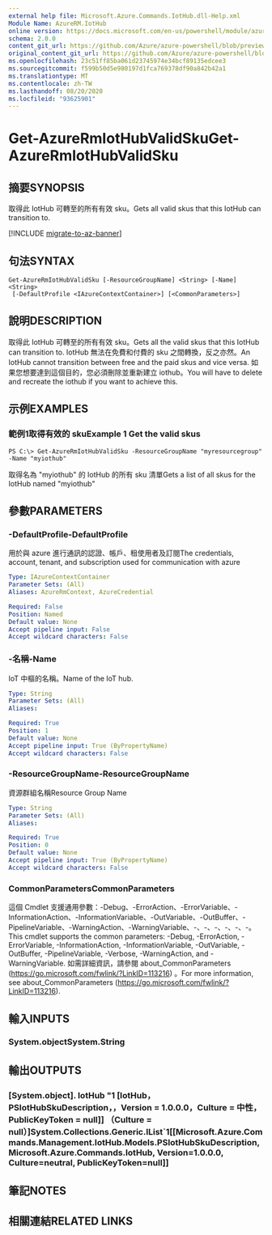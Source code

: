 ```yaml
---
external help file: Microsoft.Azure.Commands.IotHub.dll-Help.xml
Module Name: AzureRM.IotHub
online version: https://docs.microsoft.com/en-us/powershell/module/azurerm.iothub/get-azurermiothubvalidsku
schema: 2.0.0
content_git_url: https://github.com/Azure/azure-powershell/blob/preview/src/ResourceManager/IotHub/Commands.IotHub/help/Get-AzureRmIotHubValidSku.md
original_content_git_url: https://github.com/Azure/azure-powershell/blob/preview/src/ResourceManager/IotHub/Commands.IotHub/help/Get-AzureRmIotHubValidSku.md
ms.openlocfilehash: 23c51ff85ba061d23745974e34bcf89135edcee3
ms.sourcegitcommit: f599b50d5e980197d1fca769378df90a842b42a1
ms.translationtype: MT
ms.contentlocale: zh-TW
ms.lasthandoff: 08/20/2020
ms.locfileid: "93625901"
---
```

# <span data-ttu-id="02829-101">Get-AzureRmIotHubValidSku</span><span class="sxs-lookup"><span data-stu-id="02829-101">Get-AzureRmIotHubValidSku</span></span>

## <span data-ttu-id="02829-102">摘要</span><span class="sxs-lookup"><span data-stu-id="02829-102">SYNOPSIS</span></span>
<span data-ttu-id="02829-103">取得此 IotHub 可轉至的所有有效 sku。</span><span class="sxs-lookup"><span data-stu-id="02829-103">Gets all valid skus that this IotHub can transition to.</span></span>

[!INCLUDE [migrate-to-az-banner](../../includes/migrate-to-az-banner.md)]

## <span data-ttu-id="02829-104">句法</span><span class="sxs-lookup"><span data-stu-id="02829-104">SYNTAX</span></span>

```
Get-AzureRmIotHubValidSku [-ResourceGroupName] <String> [-Name] <String>
 [-DefaultProfile <IAzureContextContainer>] [<CommonParameters>]
```

## <span data-ttu-id="02829-105">說明</span><span class="sxs-lookup"><span data-stu-id="02829-105">DESCRIPTION</span></span>
<span data-ttu-id="02829-106">取得此 IotHub 可轉至的所有有效 sku。</span><span class="sxs-lookup"><span data-stu-id="02829-106">Gets all the valid skus that this IotHub can transition to.</span></span>
<span data-ttu-id="02829-107">IotHub 無法在免費和付費的 sku 之間轉換，反之亦然。</span><span class="sxs-lookup"><span data-stu-id="02829-107">An IotHub cannot transition between free and the paid skus and vice versa.</span></span> <span data-ttu-id="02829-108">如果您想要達到這個目的，您必須刪除並重新建立 iothub。</span><span class="sxs-lookup"><span data-stu-id="02829-108">You will have to delete and recreate the iothub if you want to achieve this.</span></span>

## <span data-ttu-id="02829-109">示例</span><span class="sxs-lookup"><span data-stu-id="02829-109">EXAMPLES</span></span>

### <span data-ttu-id="02829-110">範例1取得有效的 sku</span><span class="sxs-lookup"><span data-stu-id="02829-110">Example 1 Get the valid skus</span></span>
```
PS C:\> Get-AzureRmIotHubValidSku -ResourceGroupName "myresourcegroup" -Name "myiothub"
```

<span data-ttu-id="02829-111">取得名為 "myiothub" 的 IotHub 的所有 sku 清單</span><span class="sxs-lookup"><span data-stu-id="02829-111">Gets a list of all skus for the IotHub named "myiothub"</span></span>

## <span data-ttu-id="02829-112">參數</span><span class="sxs-lookup"><span data-stu-id="02829-112">PARAMETERS</span></span>

### <span data-ttu-id="02829-113">-DefaultProfile</span><span class="sxs-lookup"><span data-stu-id="02829-113">-DefaultProfile</span></span>
<span data-ttu-id="02829-114">用於與 azure 進行通訊的認證、帳戶、租使用者及訂閱</span><span class="sxs-lookup"><span data-stu-id="02829-114">The credentials, account, tenant, and subscription used for communication with azure</span></span>

```yaml
Type: IAzureContextContainer
Parameter Sets: (All)
Aliases: AzureRmContext, AzureCredential

Required: False
Position: Named
Default value: None
Accept pipeline input: False
Accept wildcard characters: False
```

### <span data-ttu-id="02829-115">-名稱</span><span class="sxs-lookup"><span data-stu-id="02829-115">-Name</span></span>
<span data-ttu-id="02829-116">IoT 中樞的名稱。</span><span class="sxs-lookup"><span data-stu-id="02829-116">Name of the IoT hub.</span></span> 

```yaml
Type: String
Parameter Sets: (All)
Aliases: 

Required: True
Position: 1
Default value: None
Accept pipeline input: True (ByPropertyName)
Accept wildcard characters: False
```

### <span data-ttu-id="02829-117">-ResourceGroupName</span><span class="sxs-lookup"><span data-stu-id="02829-117">-ResourceGroupName</span></span>
<span data-ttu-id="02829-118">資源群組名稱</span><span class="sxs-lookup"><span data-stu-id="02829-118">Resource Group Name</span></span>

```yaml
Type: String
Parameter Sets: (All)
Aliases: 

Required: True
Position: 0
Default value: None
Accept pipeline input: True (ByPropertyName)
Accept wildcard characters: False
```

### <span data-ttu-id="02829-119">CommonParameters</span><span class="sxs-lookup"><span data-stu-id="02829-119">CommonParameters</span></span>
<span data-ttu-id="02829-120">這個 Cmdlet 支援通用參數：-Debug、-ErrorAction、-ErrorVariable、-InformationAction、-InformationVariable、-OutVariable、-OutBuffer、-PipelineVariable、-WarningAction、-WarningVariable、-、-、-、-、-、-。</span><span class="sxs-lookup"><span data-stu-id="02829-120">This cmdlet supports the common parameters: -Debug, -ErrorAction, -ErrorVariable, -InformationAction, -InformationVariable, -OutVariable, -OutBuffer, -PipelineVariable, -Verbose, -WarningAction, and -WarningVariable.</span></span> <span data-ttu-id="02829-121">如需詳細資訊，請參閱 about_CommonParameters (https://go.microsoft.com/fwlink/?LinkID=113216) 。</span><span class="sxs-lookup"><span data-stu-id="02829-121">For more information, see about_CommonParameters (https://go.microsoft.com/fwlink/?LinkID=113216).</span></span>

## <span data-ttu-id="02829-122">輸入</span><span class="sxs-lookup"><span data-stu-id="02829-122">INPUTS</span></span>

### <span data-ttu-id="02829-123">System.object</span><span class="sxs-lookup"><span data-stu-id="02829-123">System.String</span></span>

## <span data-ttu-id="02829-124">輸出</span><span class="sxs-lookup"><span data-stu-id="02829-124">OUTPUTS</span></span>

### <span data-ttu-id="02829-125">[System.object]. IotHub "1 [IotHub，PSIotHubSkuDescription，，Version = 1.0.0.0，Culture = 中性，PublicKeyToken = null]] （Culture = null）]</span><span class="sxs-lookup"><span data-stu-id="02829-125">System.Collections.Generic.IList\`1[[Microsoft.Azure.Commands.Management.IotHub.Models.PSIotHubSkuDescription, Microsoft.Azure.Commands.IotHub, Version=1.0.0.0, Culture=neutral, PublicKeyToken=null]]</span></span>

## <span data-ttu-id="02829-126">筆記</span><span class="sxs-lookup"><span data-stu-id="02829-126">NOTES</span></span>

## <span data-ttu-id="02829-127">相關連結</span><span class="sxs-lookup"><span data-stu-id="02829-127">RELATED LINKS</span></span>

